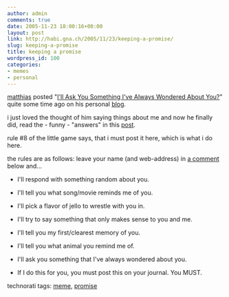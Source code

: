 ```yaml
---
author: admin
comments: true
date: 2005-11-23 18:00:16+00:00
layout: post
link: http://habi.gna.ch/2005/11/23/keeping-a-promise/
slug: keeping-a-promise
title: keeping a promise
wordpress_id: 100
categories:
- memes
- personal
---
```



[matthias](http://blog.ch/) posted "[I'll Ask You Something I've Always Wondered About You?](http://www.gutfeldt.ch/matthias/blog/singleblog.php?entry=1129859418)" quite some time ago on his personal [blog](http://www.gutfeldt.ch/matthias/blog/index.php).
  
i just loved the thought of him saying things about me and now he finally did, read the - funny - "answers" in this [post](http://gutfeldt.ch/matthias/blog/singleblog.php?entry=1132714202).



rule #8 of the little game says, that i must post it here, which is what i do here.
  
the rules are as follows: leave your name (and web-address) in [a comment](http://habi.gna.ch/blog/archives/000697.html#comments) below and...




  * I'll respond with something random about you.


  * I'll tell you what song/movie reminds me of you.


  * I'll pick a flavor of jello to wrestle with you in.


  * I'll try to say something that only makes sense to you and me.


  * I'll tell you my first/clearest memory of you.


  * I'll tell you what animal you remind me of.


  * I'll ask you something that I've always wondered about you.


  * If I do this for you, you must post this on your journal. You MUST.




technorati tags: [meme](http://www.technorati.com/tag/meme), [promise](http://www.technorati.com/tag/promise)
